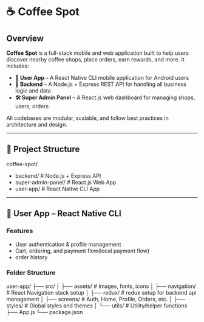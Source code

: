 # ☕ Coffee Spot

## Overview

**Coffee Spot** is a full-stack mobile and web application built to help users discover nearby coffee shops, place orders, earn rewards, and more. It includes:

- **📱 User App** – A React Native CLI mobile application for Android users  
- **🔧 Backend** – A Node.js + Express REST API for handling all business logic and data  
- **🛠 Super Admin Panel** – A React.js web dashboard for managing shops, users, orders  

All codebases are modular, scalable, and follow best practices in architecture and design.

---

## 🧱 Project Structure
coffee-spot/
- backend/ # Node.js + Express API
- super-admin-panel/ # React.js Web App
- user-app/ # React Native CLI App

---

## 📱 User App – React Native CLI

### Features
- User authentication & profile management
- Cart, ordering, and payment flow(local payment flow)
- order history

### Folder Structure
user-app/
├── src/
│ ├── assets/ # Images, fonts, icons
│ ├── navigation/ # React Navigation stack setup
│ ├── redux/ # redux setup for backend api management
│ ├── screens/ # Auth, Home, Profile, Orders, etc.
│ ├── styles/ # Global styles and themes
│ └── utils/ # Utility/helper functions
├── App.js
└── package.json

